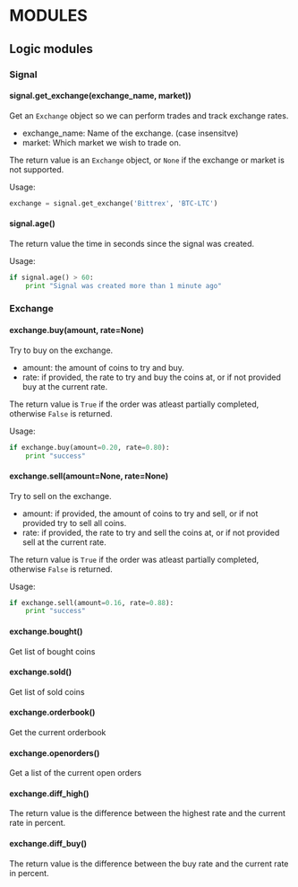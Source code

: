 # MODULES
## Logic modules

### Signal
#### signal.get_exchange(exchange_name, market))
Get an `Exchange` object so we can perform trades and track exchange rates.

 * exchange_name:   Name of the exchange. (case insensitve)
 * market:          Which market we wish to trade on.

The return value is an `Exchange` object, or `None` if the exchange or market is not supported.

Usage:
```python
exchange = signal.get_exchange('Bittrex', 'BTC-LTC')
```


#### signal.age()
The return value the time in seconds since the signal was created.

Usage:
```python
if signal.age() > 60:
    print "Signal was created more than 1 minute ago"
```


### Exchange
#### exchange.buy(amount, rate=None)
Try to buy on the exchange.

 * amount:  the amount of coins to try and buy.
 * rate:    if provided, the rate to try and buy the coins at, or if not provided buy at the current rate.

The return value is `True` if the order was atleast partially completed, otherwise `False` is returned.

Usage:
```python
if exchange.buy(amount=0.20, rate=0.80):
    print "success"
```


#### exchange.sell(amount=None, rate=None)
Try to sell on the exchange. 

 * amount:  if provided, the amount of coins to try and sell, or if not provided try to sell all coins.
 * rate:    if provided, the rate to try and sell the coins at, or if not provided sell at the current rate.

The return value is `True` if the order was atleast partially completed, otherwise `False` is returned. 

Usage:
```python
if exchange.sell(amount=0.16, rate=0.88):
    print "success"
```


#### exchange.bought()
Get list of bought coins
#### exchange.sold()
Get list of sold coins
#### exchange.orderbook()
Get the current orderbook
#### exchange.openorders()
Get a list of the current open orders
#### exchange.diff_high()
The return value is the difference between the highest rate and the current rate in percent.
#### exchange.diff_buy()
The return value is the difference between the buy rate and the current rate in percent.

